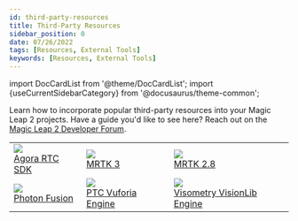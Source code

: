 ```yaml
---
id: third-party-resources
title: Third-Party Resources
sidebar_position: 0
date: 07/26/2022
tags: [Resources, External Tools]
keywords: [Resources, External Tools]
---
```


import DocCardList from '@theme/DocCardList';
import {useCurrentSidebarCategory} from '@docusaurus/theme-common';

Learn how to incorporate popular third-party resources into your Magic Leap 2 projects. Have a guide you'd like to see here? Reach out on the [Magic Leap 2 Developer Forum](https://forum.magicleap.cloud/).

<table class="ml2-overview-table">
  <tr>
    <td>
      <a href="/docs/guides/third-party/agora">
        <img src="/img/third-party/agora.png" />
        <div class="ml2-overview-image-text">Agora RTC SDK</div>
      </a>
    </td>
        <td>
      <a href="/docs/guides/third-party/mrtk3/mrtk3-overview">
        <img src="/img/ml2-overview/mrtk-logo.png" />
        <div class="ml2-overview-image-text">MRTK 3</div>
      </a>
    </td>
    <td>
      <a href="/docs/guides/third-party/mrtk">
        <img src="/img/ml2-overview/mrtk-logo.png" />
        <div class="ml2-overview-image-text">MRTK 2.8</div>
      </a>
    </td>
  </tr>
    <tr>
    <td>
      <a href="/docs/guides/features/marker-tracking">
        <img src="/img/third-party/photon.png" />
        <div class="ml2-overview-image-text">Photon Fusion</div>
      </a>
    </td>
    <td>
      <a href="/docs/guides/features/dimmer-feature">
        <img src="/img/ml2-overview/ptc-logo.png" />
        <div class="ml2-overview-image-text">PTC Vuforia Engine</div>
      </a>
    </td>
    <td>
      <a href="/docs/guides/third-party/ptc">
        <img src="/img/third-party/visionlib.png" />
        <div class="ml2-overview-image-text">Visometry VisionLib Engine</div>
      </a>
    </td>
  </tr>
</table>
